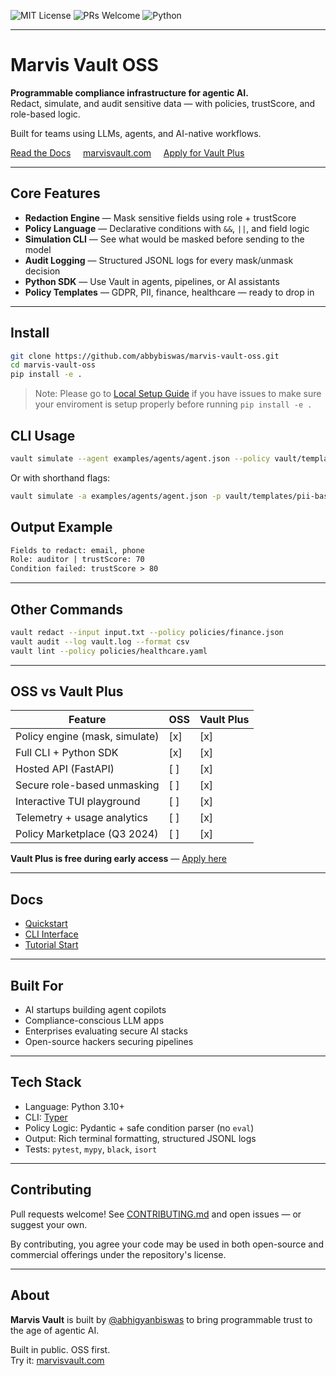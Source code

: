 ![MIT License](https://img.shields.io/badge/license-MIT-green)
![PRs Welcome](https://img.shields.io/badge/PRs-welcome-brightgreen)
![Python](https://img.shields.io/badge/python-3.10%2B-blue)

---

# Marvis Vault OSS

**Programmable compliance infrastructure for agentic AI.**  
Redact, simulate, and audit sensitive data — with policies, trustScore, and role-based logic.  

Built for teams using LLMs, agents, and AI-native workflows.

[ Read the Docs](./docs/01_index.md) &nbsp;&nbsp;&nbsp;&nbsp;[marvisvault.com](https://marvisvault.com) &nbsp;&nbsp;&nbsp;&nbsp;[Apply for Vault Plus](https://tally.so/r/3XNBgP)

---

## Core Features

- **Redaction Engine** — Mask sensitive fields using role + trustScore
- **Policy Language** — Declarative conditions with `&&`, `||`, and field logic
- **Simulation CLI** — See what would be masked before sending to the model
- **Audit Logging** — Structured JSONL logs for every mask/unmask decision
- **Python SDK** — Use Vault in agents, pipelines, or AI assistants
- **Policy Templates** — GDPR, PII, finance, healthcare — ready to drop in

---

## Install

```bash
git clone https://github.com/abbybiswas/marvis-vault-oss.git
cd marvis-vault-oss
pip install -e .
```
> Note: Please go to [Local Setup Guide](SETUP.md) if you have issues to make sure your enviroment is setup properly before running `pip install -e .` 

## CLI Usage

```bash
vault simulate --agent examples/agents/agent.json --policy vault/templates/gdpr-lite.json
```

Or with shorthand flags:
```bash
vault simulate -a examples/agents/agent.json -p vault/templates/pii-basic.json
```
## Output Example

```txt
Fields to redact: email, phone  
Role: auditor | trustScore: 70  
Condition failed: trustScore > 80  
```

---

## Other Commands

```bash
vault redact --input input.txt --policy policies/finance.json
vault audit --log vault.log --format csv
vault lint --policy policies/healthcare.yaml
```

---

## OSS vs Vault Plus

| Feature                          | OSS | Vault Plus |
|----------------------------------|--------|----------------|
| Policy engine (mask, simulate)   | [x]     | [x]  
| Full CLI + Python SDK            | [x]     | [x]  
| Hosted API (FastAPI)             | [ ]     | [x]  
| Secure role-based unmasking      | [ ]     | [x]  
| Interactive TUI playground       | [ ]     | [x]  
| Telemetry + usage analytics      | [ ]     | [x]  
| Policy Marketplace (Q3 2024)     | [ ]     | [x]  

**Vault Plus is free during early access** — [Apply here](https://tally.so/r/3XNBgP)

---

## Docs

- [Quickstart](docs/00_quickstart.md)
- [CLI Interface](docs/02_cli_interface_.md)
- [Tutorial Start](docs/01_index.md)

---

## Built For

- AI startups building agent copilots  
- Compliance-conscious LLM apps  
- Enterprises evaluating secure AI stacks  
- Open-source hackers securing pipelines  

---

## Tech Stack

- Language: Python 3.10+  
- CLI: [Typer](https://typer.tiangolo.com/)  
- Policy Logic: Pydantic + safe condition parser (no `eval`)  
- Output: Rich terminal formatting, structured JSONL logs  
- Tests: `pytest`, `mypy`, `black`, `isort`  

---

## Contributing
Pull requests welcome!
See [CONTRIBUTING.md](CONTRIBUTING.md) and open issues — or suggest your own.

By contributing, you agree your code may be used in both open-source and commercial offerings under the repository's license.


---

## About

**Marvis Vault** is built by [@abhigyanbiswas](https://www.linkedin.com/in/abhigyan-biswas/) to bring programmable trust to the age of agentic AI.

Built in public. OSS first.  
Try it: [marvisvault.com](https://marvisvault.com)
